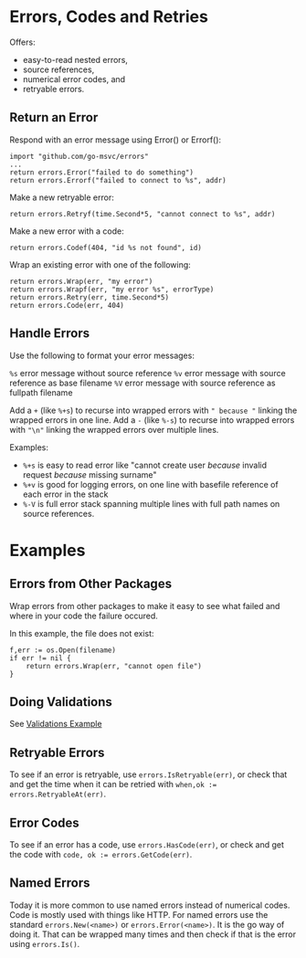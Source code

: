 # Errors, Codes and Retries

Offers:
* easy-to-read nested errors,
* source references,
* numerical error codes, and
* retryable errors.

## Return an Error

Respond with an error message using Error() or Errorf():
```
import "github.com/go-msvc/errors"
...
return errors.Error("failed to do something")
return errors.Errorf("failed to connect to %s", addr)
```

Make a new retryable error:
```
return errors.Retryf(time.Second*5, "cannot connect to %s", addr)
```

Make a new error with a code:
```
return errors.Codef(404, "id %s not found", id)
```

Wrap an existing error with one of the following:
```
return errors.Wrap(err, "my error")
return errors.Wrapf(err, "my error %s", errorType)
return errors.Retry(err, time.Second*5)
return errors.Code(err, 404)
```

## Handle Errors

Use the following to format your error messages:

`%s` error message without source reference
`%v` error message with source reference as base filename
`%V` error message with source reference as fullpath filename

Add a `+` (like `%+s`) to recurse into wrapped errors with `" because "` linking the wrapped errors in one line.
Add a `-` (like `%-s`) to recurse into wrapped errors with `"\n"` linking the wrapped errors over multiple lines.

Examples:
* `%+s` is easy to read error like "cannot create user _because_ invalid request _because_ missing surname"
* `%+v` is good for logging errors, on one line with basefile reference of each error in the stack
* `%-V` is full error stack spanning multiple lines with full path names on source references.


# Examples
## Errors from Other Packages
Wrap errors from other packages to make it easy to see what failed and where in your code the failure occured.

In this example, the file does not exist:
```
f,err := os.Open(filename)
if err != nil {
    return errors.Wrap(err, "cannot open file")
}
```

## Doing Validations

See [Validations Example](./examples/validations/README.md)

## Retryable Errors

To see if an error is retryable, use `errors.IsRetryable(err)`, or check that and get the time when it can be retried with `when,ok := errors.RetryableAt(err)`.

## Error Codes

To see if an error has a code, use `errors.HasCode(err)`, or check and get the code with `code, ok := errors.GetCode(err)`.

## Named Errors

Today it is more common to use named errors instead of numerical codes. Code is mostly used with things like HTTP. For named errors use the standard `errors.New(<name>)` or `errors.Error(<name>)`. It is the go way of doing it. That can be wrapped many times and then check if that is the error using `errors.Is()`.
